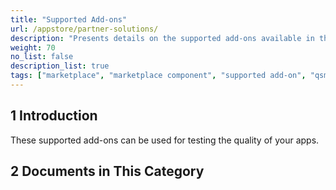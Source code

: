 ```yaml
---
title: "Supported Add-ons"
url: /appstore/partner-solutions/
description: "Presents details on the supported add-ons available in the Mendix Marketplace."
weight: 70
no_list: false
description_list: true
tags: ["marketplace", "marketplace component", "supported add-on", "qsm"]
---
```


## 1 Introduction

These supported add-ons can be used for testing the quality of your apps.

## 2 Documents in This Category
